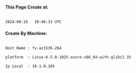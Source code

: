 
   
#### This Page Create at:

```bash

2024-09-10 - 20:46:33 UTC

```

#### Create By Machine:

```bash

Host Name : fv-az1536-264

platform  : Linux-6.5.0-1025-azure-x86_64-with-glibc2.35

Ip Local  : 10.1.0.165

```

